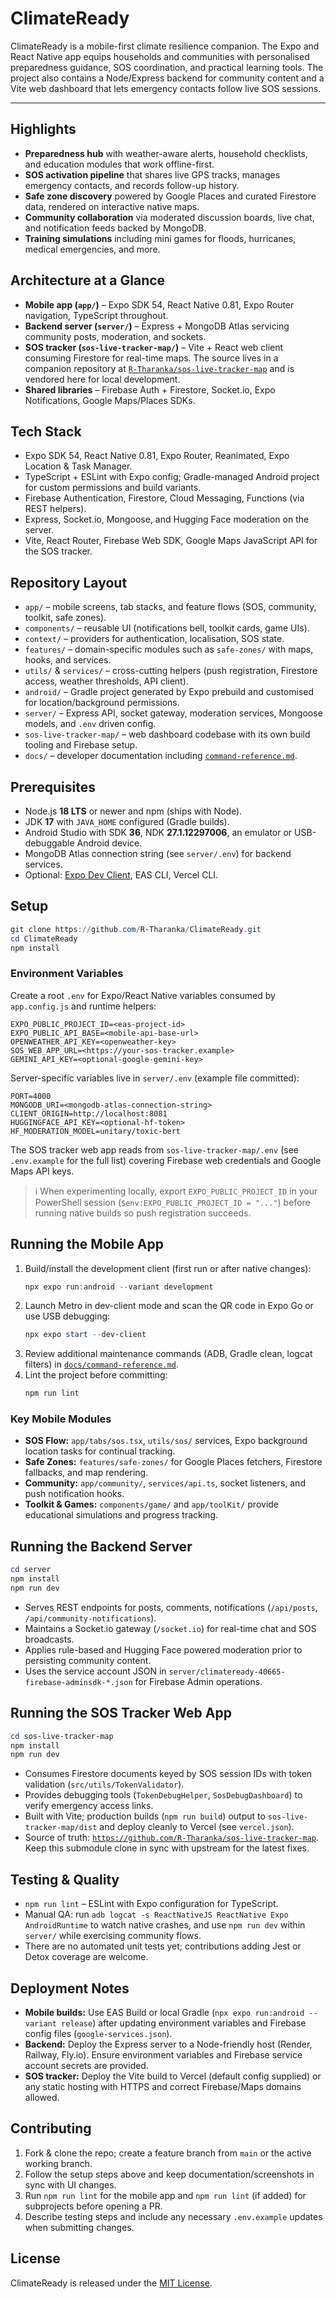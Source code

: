 # ClimateReady

ClimateReady is a mobile-first climate resilience companion. The Expo and React Native app equips households and communities with personalised preparedness guidance, SOS coordination, and practical learning tools. The project also contains a Node/Express backend for community content and a Vite web dashboard that lets emergency contacts follow live SOS sessions.

---

## Highlights
- **Preparedness hub** with weather-aware alerts, household checklists, and education modules that work offline-first.
- **SOS activation pipeline** that shares live GPS tracks, manages emergency contacts, and records follow-up history.
- **Safe zone discovery** powered by Google Places and curated Firestore data, rendered on interactive native maps.
- **Community collaboration** via moderated discussion boards, live chat, and notification feeds backed by MongoDB.
- **Training simulations** including mini games for floods, hurricanes, medical emergencies, and more.

## Architecture at a Glance
- **Mobile app (`app/`)** – Expo SDK 54, React Native 0.81, Expo Router navigation, TypeScript throughout.
- **Backend server (`server/`)** – Express + MongoDB Atlas servicing community posts, moderation, and sockets.
- **SOS tracker (`sos-live-tracker-map/`)** – Vite + React web client consuming Firestore for real-time maps. The source lives in a companion repository at [`R-Tharanka/sos-live-tracker-map`](https://github.com/R-Tharanka/sos-live-tracker-map.git) and is vendored here for local development.
- **Shared libraries** – Firebase Auth + Firestore, Socket.io, Expo Notifications, Google Maps/Places SDKs.

## Tech Stack
- Expo SDK 54, React Native 0.81, Expo Router, Reanimated, Expo Location & Task Manager.
- TypeScript + ESLint with Expo config; Gradle-managed Android project for custom permissions and build variants.
- Firebase Authentication, Firestore, Cloud Messaging, Functions (via REST helpers).
- Express, Socket.io, Mongoose, and Hugging Face moderation on the server.
- Vite, React Router, Firebase Web SDK, Google Maps JavaScript API for the SOS tracker.

## Repository Layout
- `app/` – mobile screens, tab stacks, and feature flows (SOS, community, toolkit, safe zones).
- `components/` – reusable UI (notifications bell, toolkit cards, game UIs).
- `context/` – providers for authentication, localisation, SOS state.
- `features/` – domain-specific modules such as `safe-zones/` with maps, hooks, and services.
- `utils/` & `services/` – cross-cutting helpers (push registration, Firestore access, weather thresholds, API client).
- `android/` – Gradle project generated by Expo prebuild and customised for location/background permissions.
- `server/` – Express API, socket gateway, moderation services, Mongoose models, and `.env` driven config.
- `sos-live-tracker-map/` – web dashboard codebase with its own build tooling and Firebase setup.
- `docs/` – developer documentation including [`command-reference.md`](docs/command-reference.md).

## Prerequisites
- Node.js **18 LTS** or newer and npm (ships with Node).
- JDK **17** with `JAVA_HOME` configured (Gradle builds).
- Android Studio with SDK **36**, NDK **27.1.12297006**, an emulator or USB-debuggable Android device.
- MongoDB Atlas connection string (see `server/.env`) for backend services.
- Optional: [Expo Dev Client](https://docs.expo.dev/clients/development-builds/introduction/), EAS CLI, Vercel CLI.

## Setup
```powershell
git clone https://github.com/R-Tharanka/ClimateReady.git
cd ClimateReady
npm install
```

### Environment Variables
Create a root `.env` for Expo/React Native variables consumed by `app.config.js` and runtime helpers:

```
EXPO_PUBLIC_PROJECT_ID=<eas-project-id>
EXPO_PUBLIC_API_BASE=<mobile-api-base-url>
OPENWEATHER_API_KEY=<openweather-key>
SOS_WEB_APP_URL=<https://your-sos-tracker.example>
GEMINI_API_KEY=<optional-google-gemini-key>
```

Server-specific variables live in `server/.env` (example file committed):

```
PORT=4000
MONGODB_URI=<mongodb-atlas-connection-string>
CLIENT_ORIGIN=http://localhost:8081
HUGGINGFACE_API_KEY=<optional-hf-token>
HF_MODERATION_MODEL=unitary/toxic-bert
```

The SOS tracker web app reads from `sos-live-tracker-map/.env` (see `.env.example` for the full list) covering Firebase web credentials and Google Maps API keys.

> ℹ️ When experimenting locally, export `EXPO_PUBLIC_PROJECT_ID` in your PowerShell session (`$env:EXPO_PUBLIC_PROJECT_ID = "..."`) before running native builds so push registration succeeds.

## Running the Mobile App
1. Build/install the development client (first run or after native changes):
   ```powershell
   npx expo run:android --variant development
   ```
2. Launch Metro in dev-client mode and scan the QR code in Expo Go or use USB debugging:
   ```powershell
   npx expo start --dev-client
   ```
3. Review additional maintenance commands (ADB, Gradle clean, logcat filters) in [`docs/command-reference.md`](docs/command-reference.md).
4. Lint the project before committing:
   ```powershell
   npm run lint
   ```

### Key Mobile Modules
- **SOS Flow:** `app/tabs/sos.tsx`, `utils/sos/` services, Expo background location tasks for continual tracking.
- **Safe Zones:** `features/safe-zones/` for Google Places fetchers, Firestore fallbacks, and map rendering.
- **Community:** `app/community/`, `services/api.ts`, socket listeners, and push notification hooks.
- **Toolkit & Games:** `components/game/` and `app/toolKit/` provide educational simulations and progress tracking.

## Running the Backend Server
```powershell
cd server
npm install
npm run dev
```
- Serves REST endpoints for posts, comments, notifications (`/api/posts`, `/api/community-notifications`).
- Maintains a Socket.io gateway (`/socket.io`) for real-time chat and SOS broadcasts.
- Applies rule-based and Hugging Face powered moderation prior to persisting community content.
- Uses the service account JSON in `server/climateready-40665-firebase-adminsdk-*.json` for Firebase Admin operations.

## Running the SOS Tracker Web App
```powershell
cd sos-live-tracker-map
npm install
npm run dev
```
- Consumes Firestore documents keyed by SOS session IDs with token validation (`src/utils/TokenValidator`).
- Provides debugging tools (`TokenDebugHelper`, `SosDebugDashboard`) to verify emergency access links.
- Built with Vite; production builds (`npm run build`) output to `sos-live-tracker-map/dist` and deploy cleanly to Vercel (see `vercel.json`).
- Source of truth: [`https://github.com/R-Tharanka/sos-live-tracker-map`](https://github.com/R-Tharanka/sos-live-tracker-map.git). Keep this submodule clone in sync with upstream for the latest fixes.

## Testing & Quality
- `npm run lint` – ESLint with Expo configuration for TypeScript.
- Manual QA: run `adb logcat -s ReactNativeJS ReactNative Expo AndroidRuntime` to watch native crashes, and use `npm run dev` within `server/` while exercising community flows.
- There are no automated unit tests yet; contributions adding Jest or Detox coverage are welcome.

## Deployment Notes
- **Mobile builds:** Use EAS Build or local Gradle (`npx expo run:android --variant release`) after updating environment variables and Firebase config files (`google-services.json`).
- **Backend:** Deploy the Express server to a Node-friendly host (Render, Railway, Fly.io). Ensure environment variables and Firebase service account secrets are provided.
- **SOS tracker:** Deploy the Vite build to Vercel (default config supplied) or any static hosting with HTTPS and correct Firebase/Maps domains allowed.

## Contributing
1. Fork & clone the repo; create a feature branch from `main` or the active working branch.
2. Follow the setup steps above and keep documentation/screenshots in sync with UI changes.
3. Run `npm run lint` for the mobile app and `npm run lint` (if added) for subprojects before opening a PR.
4. Describe testing steps and include any necessary `.env.example` updates when submitting changes.

## License
ClimateReady is released under the [MIT License](LICENSE).
